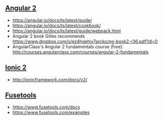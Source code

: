 ## [Angular 2](https://angular.io/)
 * https://angular.io/docs/ts/latest/guide/
 * https://angular.io/docs/ts/latest/cookbook/
 * https://angular.io/docs/ts/latest/guide/webpack.html
 * Angular 2 book Gilles recommends https://www.dropbox.com/s/ez4hgehjy7arcko/ng-book2-r36.pdf?dl=0
 * AngularClass's Angular 2 fundamentals course (free): http://courses.angularclass.com/courses/angular-2-fundamentals

## [Ionic 2](https://ionicframework.com/)
 * http://ionicframework.com/docs/v2/

## [Fusetools](https://fusetools.com/)
 * https://www.fusetools.com/docs
 * https://www.fusetools.com/examples
